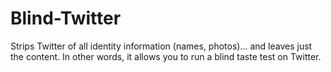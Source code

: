 # Blind-Twitter
Strips Twitter of all identity information (names, photos)... and leaves just the content. In other words, it allows you to run a blind taste test on Twitter.
